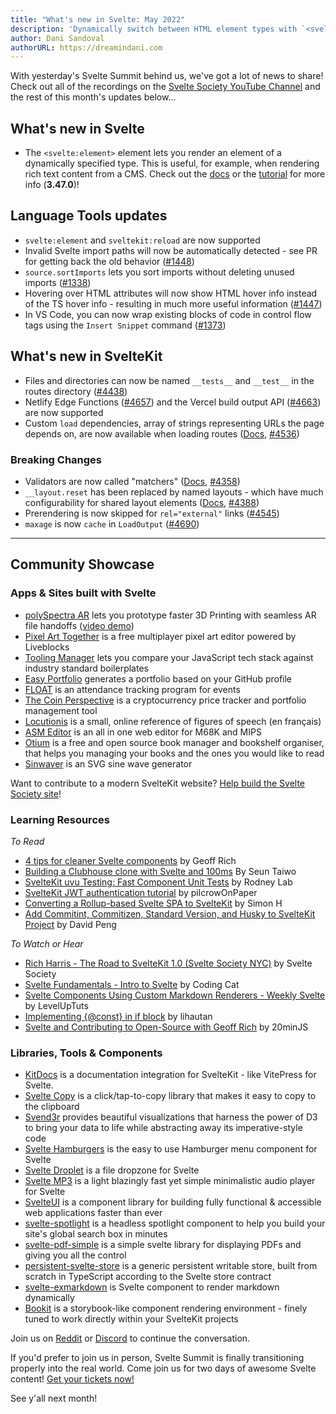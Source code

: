 ```yaml
---
title: "What's new in Svelte: May 2022"
description: 'Dynamically switch between HTML element types with `<svelte:element>`'
author: Dani Sandoval
authorURL: https://dreamindani.com
---
```


With yesterday's Svelte Summit behind us, we've got a lot of news to share! Check out all of the recordings on the [Svelte Society YouTube Channel](https://www.youtube.com/sveltesociety) and the rest of this month's updates below...

## What's new in Svelte

- The `<svelte:element>` element lets you render an element of a dynamically specified type. This is useful, for example, when rendering rich text content from a CMS. Check out the [docs](https://svelte.dev/docs#template-syntax-svelte-element) or the [tutorial](https://svelte.dev/tutorial/svelte-element) for more info (**3.47.0**)!

## Language Tools updates

- `svelte:element` and `sveltekit:reload` are now supported
- Invalid Svelte import paths will now be automatically detected - see PR for getting back the old behavior ([#1448](https://github.com/sveltejs/language-tools/pull/1448))
- `source.sortImports` lets you sort imports without deleting unused imports ([#1338](https://github.com/sveltejs/language-tools/issues/1338))
- Hovering over HTML attributes will now show HTML hover info instead of the TS hover info - resulting in much more useful information ([#1447](https://github.com/sveltejs/language-tools/pull/1447))
- In VS Code, you can now wrap existing blocks of code in control flow tags using the `Insert Snippet` command ([#1373](https://github.com/sveltejs/language-tools/pull/1373))

## What's new in SvelteKit

- Files and directories can now be named `__tests__` and `__test__` in the routes directory ([#4438](https://github.com/sveltejs/kit/pull/4438))
- Netlify Edge Functions ([#4657](https://github.com/sveltejs/kit/pull/4657)) and the Vercel build output API ([#4663](https://github.com/sveltejs/kit/pull/4663)) are now supported
- Custom `load` dependencies, array of strings representing URLs the page depends on, are now available when loading routes ([Docs](https://kit.svelte.dev/docs/loading#output-dependencies), [#4536](https://github.com/sveltejs/kit/pull/4536))

### Breaking Changes

- Validators are now called "matchers" ([Docs](https://kit.svelte.dev/docs/routing#advanced-routing-matching), [#4358](https://github.com/sveltejs/kit/pull/4358))
- `__layout.reset` has been replaced by named layouts - which have much configurability for shared layout elements ([Docs](https://kit.svelte.dev/docs/layouts#named-layouts), [#4388](https://github.com/sveltejs/kit/pull/4388))
- Prerendering is now skipped for `rel="external"` links ([#4545](https://github.com/sveltejs/kit/pull/4545))
- `maxage` is now `cache` in `LoadOutput` ([#4690](https://github.com/sveltejs/kit/pull/4690))

---

## Community Showcase

### Apps & Sites built with Svelte

- [polySpectra AR](https://ar.polyspectra.com/) lets you prototype faster 3D Printing with seamless AR file handoffs ([video demo](https://www.youtube.com/watch?v=VhYCeVGcG3E))
- [Pixel Art Together](https://github.com/liveblocks/pixel-art-together) is a free multiplayer pixel art editor powered by Liveblocks
- [Tooling Manager](https://tooling-manager.netlify.app/) lets you compare your JavaScript tech stack against industry standard boilerplates
- [Easy Portfolio](https://easy-portfolio.com/) generates a portfolio based on your GitHub profile
- [FLOAT](https://github.com/muttoni/float) is an attendance tracking program for events
- [The Coin Perspective](https://thecoinperspective.com/) is a cryptocurrency price tracker and portfolio management tool
- [Locutionis](https://github.com/pbouillon/locutionis) is a small, online reference of figures of speech (en français)
- [ASM Editor](https://asm-editor.specy.app/) is an all in one web editor for M68K and MIPS
- [Otium](https://github.com/alombi/otium) is a free and open source book manager and bookshelf organiser, that helps you managing your books and the ones you would like to read
- [Sinwaver](https://github.com/Hugo-Dz/Sinwaver) is an SVG sine wave generator

Want to contribute to a modern SvelteKit website? [Help build the Svelte Society site](https://github.com/svelte-society/sveltesociety.dev/issues)!

### Learning Resources

_To Read_

- [4 tips for cleaner Svelte components](https://geoffrich.net/posts/clean-component-tips/) by Geoff Rich
- [Building a Clubhouse clone with Svelte and 100ms](https://www.100ms.live/blog/clubhouse-clone-with-svelte) By Seun Taiwo
- [SvelteKit uvu Testing: Fast Component Unit Tests](https://rodneylab.com/sveltekit-uvu-testing/) by Rodney Lab
- [SvelteKit JWT authentication tutorial](https://dev.to/pilcrowonpaper/sveltekit-jwt-authentication-tutorial-2m34) by pilcrowOnPaper
- [Converting a Rollup-based Svelte SPA to SvelteKit](https://github.com/sveltejs/kit/discussions/4595) by Simon H
- [Add Commitint, Commitizen, Standard Version, and Husky to SvelteKit Project](https://davipon.hashnode.dev/add-commitint-commitizen-standard-version-and-husky-to-sveltekit-project) by David Peng

_To Watch or Hear_

- [Rich Harris - The Road to SvelteKit 1.0 (Svelte Society NYC)](https://www.youtube.com/watch?v=s6a1pbTVcUs) by Svelte Society
- [Svelte Fundamentals - Intro to Svelte](https://codingcat.dev/course/intro-to-svelte) by Coding Cat
- [Svelte Components Using Custom Markdown Renderers - Weekly Svelte](https://www.youtube.com/watch?v=ZiEROAqobwM) by LevelUpTuts
- [Implementing {@const} in if block](https://www.youtube.com/watch?v=f5iReGqjmG0) by lihautan
- [Svelte and Contributing to Open-Source with Geoff Rich](https://podcast.20minjs.com/1952066/10417700-episode-6-svelte-and-contributing-to-open-source-with-geoff-rich) by 20minJS

### Libraries, Tools & Components

- [KitDocs](https://github.com/svelteness/kit-docs) is a documentation integration for SvelteKit - like VitePress for Svelte.
- [Svelte Copy](https://github.com/ghostdevv/svelte-copy) is a click/tap-to-copy library that makes it easy to copy to the clipboard
- [Svend3r](https://github.com/oslabs-beta/svend3r) provides beautiful visualizations that harness the power of D3 to bring your data to life while abstracting away its imperative-style code
- [Svelte Hamburgers](https://github.com/ghostdevv/svelte-hamburgers) is the easy to use Hamburger menu component for Svelte
- [Svelte Droplet](https://github.com/probablykasper/svelte-droplet) is a file dropzone for Svelte
- [Svelte MP3](https://www.npmjs.com/package/svelte-mp3) is a light blazingly fast yet simple minimalistic audio player for Svelte
- [SvelteUI](https://github.com/Brisklemonade/svelteui) is a component library for building fully functional & accessible web applications faster than ever
- [svelte-spotlight](https://github.com/beynar/svelte-spotlight) is a headless spotlight component to help you build your site's global search box in minutes
- [svelte-pdf-simple](https://github.com/gspasov/svelte-pdf-simple) is a simple svelte library for displaying PDFs and giving you all the control
- [persistent-svelte-store](https://github.com/omer-g/persistent-svelte-store) is a generic persistent writable store, built from scratch in TypeScript according to the Svelte store contract
- [svelte-exmarkdown](https://github.com/ssssota/svelte-exmarkdown) is Svelte component to render markdown dynamically
- [Bookit](https://github.com/leveluptuts/bookit) is a storybook-like component rendering environment - finely tuned to work directly within your SvelteKit projects

Join us on [Reddit](https://www.reddit.com/r/sveltejs/) or [Discord](https://discord.com/invite/yy75DKs) to continue the conversation.

If you'd prefer to join us in person, Svelte Summit is finally transitioning properly into the real world. Come join us for two days of awesome Svelte content! [Get your tickets now!](https://ti.to/svelte/svelte-summit-fall-edition)

See y'all next month!
